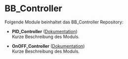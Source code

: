 # BB_Controller

Folgende Module beinhaltet das BB_Controller Repository:

- __PID_Controller__ ([Dokumentation](PID_Controller))  
	Kurze Beschreibung des Moduls.

- __OnOFF_Controller__ ([Dokumentation](OnOFF_Controller))  
	Kurze Beschreibung des Moduls.